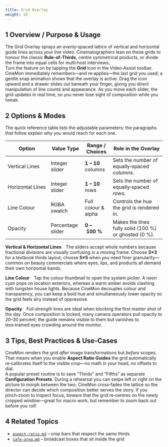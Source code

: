 ```yaml
---
title: Grid Overlay
weight: 10
---
```


## 1  Overview / Purpose & Usage
The Grid Overlay sprays an evenly‑spaced lattice of vertical and horizontal guide lines across your live video.  Cinematographers lean on these grids to honour the classic **Rule‑of‑Thirds**, centre symmetrical products, or divide the frame into equal cells for multi‑host interviews.  
Turn the feature on by tapping the **Grid** icon in the Video‑Assist toolbar.  CineMon immediately remembers—and re‑applies—the last grid you used; a gentle snap animation shows that the overlay is active.  Drag the icon upward and a drawer slides out beneath your finger, giving you direct manipulation of line counts and appearance.  As you move each slider, the grid updates in real time, so you never lose sight of composition while you tweak.

## 2  Options & Modes
The quick reference table lists the adjustable parameters; the paragraphs that follow explain why you would reach for each one.

| Option | Value Type | Range / Choices | Role in the Overlay |
|--------|-----------|-----------------|---------------------|
| Vertical Lines | Integer slider | **1 – 10** columns | Sets the number of equally‑spaced *columns*. |
| Horizontal Lines | Integer slider | **1 – 10** rows | Sets the number of equally‑spaced *rows*. |
| Line Colour | RGBA swatch | Full colour & alpha | Controls the hue the grid is rendered in. |
| Opacity | Percentage slider | **0 – 100 %** | Makes the lines fully solid (100 %) or ghosted (0 %). |

**Vertical & Horizontal Lines** The sliders accept whole numbers because fractional divisions are visually confusing in a moving frame.  Choose **3×3** for a textbook thirds layout; choose **5×5** when you need finer granularity—common on beauty commercials where eyes, lips, and products all demand their own horizontal bands.

**Line Colour** Tap the colour thumbnail to open the system picker.  A neon cyan pops on location exteriors, whereas a warm amber avoids clashing with tungsten house lights.  Because CineMon decouples colour and transparency, you can keep a bold hue and simultaneously lower opacity so the grid feels airy instead of oppressive.

**Opacity** Full‑strength lines are ideal when blocking the first master shot of the day.  Once composition is locked, many camera operators pull opacity to 20–30 percent; the guide remains visible to them but vanishes to less‑trained eyes crowding around the monitor.

## 3  Tips, Best Practices & Use‑Cases
CineMon renders the grid *after* image transformations but *before* scopes.  That means when you enable **Aspect Ratio Guides** the grid automatically re‑calibrates itself to the visible crop—no math in your head, no offsets to dial.  
A popular preset routine is to save “Thirds” and “Fifths” as separate **Configuration Presets**.  During a rehearsal you can swipe left or right on the picture to morph between the two; CineMon cross‑fades the lattice so the director can decide which composition better serves the story.  If you pinch‑zoom to inspect focus, beware that the grid re‑centres on the newly cropped window—great for macro work, but remember to zoom back out before you roll!

## 4  Related Topics
* [`aspect-ratio.md`](aspect-ratio.md) – crop bars that respect the same thirds  
* [`safe-area.md`](safe-area.md) – broadcast boxes that sit inside the grid
